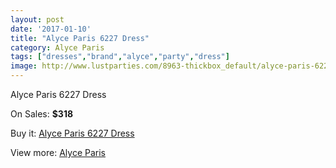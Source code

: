 ```yaml
---
layout: post
date: '2017-01-10'
title: "Alyce Paris 6227 Dress"
category: Alyce Paris
tags: ["dresses","brand","alyce","party","dress"]
image: http://www.lustparties.com/8963-thickbox_default/alyce-paris-6227-dress.jpg
---
```

Alyce Paris 6227 Dress

On Sales: **$318**
<a href="https://www.lustparties.com/en/alyce-paris/3108-alyce-paris-6227-dress.html"><amp-img layout="responsive" width="600" height="600" src="//www.lustparties.com/8963-thickbox_default/alyce-paris-6227-dress.jpg" alt="Alyce Paris 6227 Dress 0" /></a>
<a href="https://www.lustparties.com/en/alyce-paris/3108-alyce-paris-6227-dress.html"><amp-img layout="responsive" width="600" height="600" src="//www.lustparties.com/8964-thickbox_default/alyce-paris-6227-dress.jpg" alt="Alyce Paris 6227 Dress 1" /></a>

Buy it: [Alyce Paris 6227 Dress](https://www.lustparties.com/en/alyce-paris/3108-alyce-paris-6227-dress.html "Alyce Paris 6227 Dress")

View more: [Alyce Paris](https://www.lustparties.com/en/7-alyce-paris "Alyce Paris")